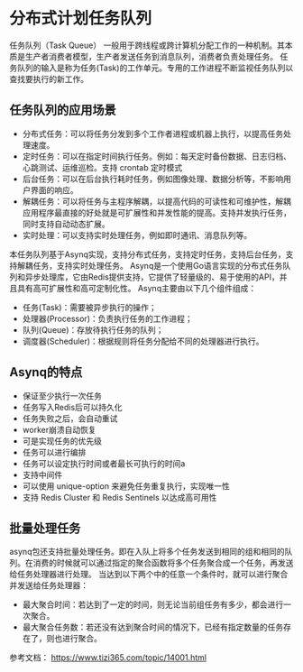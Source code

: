 # 分布式计划任务队列
任务队列（Task Queue） 一般用于跨线程或跨计算机分配工作的一种机制。其本质是生产者消费者模型，生产者发送任务到消息队列，消费者负责处理任务。
任务队列的输入是称为任务(Task)的工作单元。专用的工作进程不断监视任务队列以查找要执行的新工作。

## 任务队列的应用场景

* 分布式任务：可以将任务分发到多个工作者进程或机器上执行，以提高任务处理速度。
* 定时任务：可以在指定时间执行任务。例如：每天定时备份数据、日志归档、心跳测试、运维巡检。支持 crontab 定时模式
* 后台任务：可以在后台执行耗时任务，例如图像处理、数据分析等，不影响用户界面的响应。
* 解耦任务：可以将任务与主程序解耦，以提高代码的可读性和可维护性，解耦应用程序最直接的好处就是可扩展性和并发性能的提高。支持并发执行任务，同时支持自动动态扩展。
* 实时处理：可以支持实时处理任务，例如即时通讯、消息队列等。

本任务队列基于Asynq实现，支持分布式任务，支持定时任务，支持后台任务，支持解耦任务，支持实时处理任务。
Asynq是一个使用Go语言实现的分布式任务队列和异步处理库，它由Redis提供支持，它提供了轻量级的、易于使用的API，并且具有高可扩展性和高可定制化性。
Asynq主要由以下几个组件组成：
* 任务(Task)：需要被异步执行的操作；
* 处理器(Processor)：负责执行任务的工作进程；
* 队列(Queue)：存放待执行任务的队列；
* 调度器(Scheduler)：根据规则将任务分配给不同的处理器进行执行。


## Asynq的特点
* 保证至少执行一次任务
* 任务写入Redis后可以持久化
* 任务失败之后，会自动重试
* worker崩溃自动恢复
* 可是实现任务的优先级
* 任务可以进行编排
* 任务可以设定执行时间或者最长可执行的时间a
* 支持中间件
* 可以使用 unique-option 来避免任务重复执行，实现唯一性
* 支持 Redis Cluster 和 Redis Sentinels 以达成高可用性


## 批量处理任务
asynq包还支持批量处理任务。即在入队上将多个任务发送到相同的组和相同的队列。在消费的时候就可以通过指定的聚合函数将多个任务聚合成一个任务，再发送给任务处理器进行处理。
当达到以下两个中的任意一个条件时，就可以进行聚合并发送给任务处理器：

* 最大聚合时间：若达到了一定的时间，则无论当前组任务有多少，都会进行一次聚合。
* 最大聚合任务数：若还没有达到聚合时间的情况下，已经有指定数量的任务存在了，则也进行聚合。


参考文档：
https://www.tizi365.com/topic/14001.html

